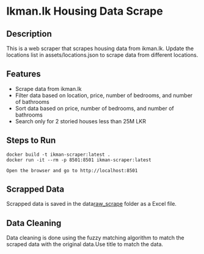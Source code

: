 # Ikman.lk Housing Data Scrape

## Description

This is a web scraper that scrapes housing data from ikman.lk.
Update the locations list in assets/locations.json to scrape data from different locations.

## Features

- Scrape data from ikman.lk
- Filter data based on location, price, number of bedrooms, and number of bathrooms
- Sort data based on price, number of bedrooms, and number of bathrooms
- Search only for 2 storied houses less than 25M LKR

## Steps to Run

````
docker build -t ikman-scraper:latest .
docker run -it --rm -p 8501:8501 ikman-scraper:latest

Open the browser and go to http://localhost:8501
````

## Scrapped Data

Scrapped data is saved in the data[raw_scrape](raw_scrape) folder as a Excel file.

## Data Cleaning

Data cleaning is done using the fuzzy matching algorithm to match the scraped data with the original data.Use title to
match the data.